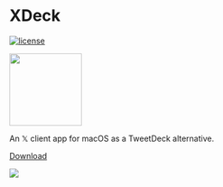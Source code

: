 # XDeck

[![license](https://img.shields.io/npm/l/svelte.svg)](LICENSE)

<img src="https://github.com/morishin/XDeck/assets/1413408/30ad3048-e606-47c3-afe3-6f706e8ebf85" width="128"/>

An 𝕏 client app for macOS as a TweetDeck alternative.

[Download](https://github.com/morishin/XDeck/releases)

![](https://github.com/morishin/XDeck/assets/1413408/37339fde-3a96-4d76-966b-99d85655cd28)
